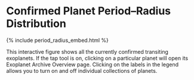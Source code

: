# Confirmed Planet Period–Radius Distribution


{% include period_radius_embed.html %}

This interactive figure shows all the currently confirmed transiting exoplanets.
If the tap tool is on, clicking on a particular planet will open its Exoplanet
Archive Overview page. Clicking on the labels in the legend allows you to turn
on and off individual collections of planets.
